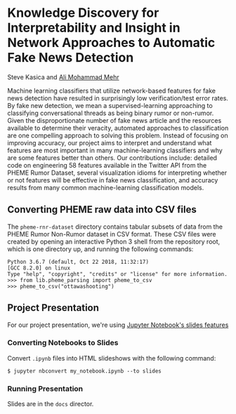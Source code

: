 # Knowledge Discovery for Interpretability and Insight in Network Approaches to Automatic Fake News Detection

Steve Kasica and [Ali Mohammad Mehr](https://github.com/alimm1374)

Machine learning classifiers that utilize network-based features for fake news detection have resulted in surprisingly low verification/test error rates. By fake new detection, we mean a supervised-learning approaching to classifying conversational threads as being binary rumor or non-rumor. Given the disproportionate number of fake news article and the resources available to determine their veracity, automated approaches to classification are one compelling approach to solving this problem. Instead of focusing on improving accuracy, our project aims to interpret and understand what features are most important in many machine-learning classifiers and why are some features better than others. Our contributions include: detailed code on engineering 58 features available in the Twitter API from the PHEME Rumor Dataset, several visualization idioms for interpreting whether or not features will be effective in fake news classification, and accuracy results from many common machine-learning classification models.

## Converting PHEME raw data into CSV files
The `pheme-rnr-dataset` directory contains tabular subsets of data from the PHEME Rumor Non-Rumor dataset in CSV format. These CSV files were created by opening an interactive Python 3 shell from the repository root, which is one directory up, and running the following commands:

```
Python 3.6.7 (default, Oct 22 2018, 11:32:17)
[GCC 8.2.0] on linux
Type "help", "copyright", "credits" or "license" for more information.
>>> from lib.pheme_parsing import pheme_to_csv
>>> pheme_to_csv("ottawashooting")
```

## Project Presentation

For our project presentation, we're using [Jupyter Notebook's slides features](https://medium.com/@mjspeck/presenting-code-using-jupyter-notebook-slides-a8a3c3b59d67)

### Converting Notebooks to Slides

Convert `.ipynb` files into HTML slideshows with the following command:

```
$ jupyter nbconvert my_notebook.ipynb --to slides
```

### Running Presentation

Slides are in the `docs` director.
